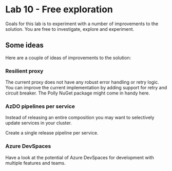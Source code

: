 # Lab 10 - Free exploration

Goals for this lab is to experiment with a number of improvements to the solution. You are free to investigate, explore and experiment.

## Some ideas

Here are a couple of ideas of improvements to the solution:

### Resilient proxy

The current proxy does not have any robust error handling or retry logic. You can improve the current implementation by adding support for retry and circuit breaker. The Polly NuGet package might come in handy here.

### AzDO pipelines per service

Instead of releasing an entire composition you may want to selectively update services in your cluster.

Create a single release pipeline per service.

### Azure DevSpaces

Have a look at the potential of Azure DevSpaces for development with multiple features and teams.

